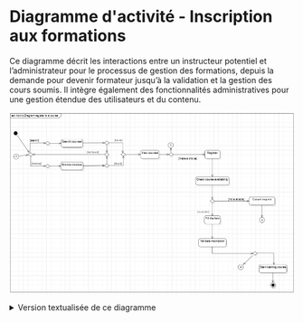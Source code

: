 # Diagramme d'activité - Inscription aux formations

Ce diagramme décrit les interactions entre un instructeur potentiel et l’administrateur pour le processus de gestion des formations, depuis la demande pour devenir formateur jusqu’à la validation et la gestion des cours soumis.
Il intègre également des fonctionnalités administratives pour une gestion étendue des utilisateurs et du contenu.

![Représentation UML-Diagramme d'activité - gestion des formations](../../Assets/Images/InscriptionCours.png)

<details>
<summary>Version textualisée de ce diagramme</summary>

</details>
